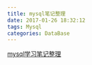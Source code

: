 ```yaml
---
title: mysql笔记整理
date: 2017-01-26 18:32:12
tags: Mysql
categories: DataBase
---
```



[mysql学习笔记整理](https://jinggguanliuye.github.io/studynote/index.html)
